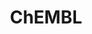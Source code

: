 ---
bigquery: https://console.cloud.google.com/bigquery?p=patents-public-data&d=ebi_chembl&page=dataset
citation: '"The ChEMBL database in 2017." Anna Gaulton, Anne Hersey, Michał Nowotka,
  A Patrícia Bento, Jon Chambers, David Mendez, Prudence Mutowo, Francis Atkinson,
  Louisa J Bellis, Elena Cibrián-Uhalte, Mark Davies, Nathan Dedman, Anneli Karlsson,
  María Paula Magariños, John P Overington, George Papadatos, Ines Smit, Andrew R
  Leach Nucleic acids Research (2017) 45 (Database Issue), D945-D954'
contributors: European Bioinformatics Institute
cost: None
description: ChEMBL Data is a manually curated database of small molecules used in
  drug discovery, including information about existing patented drugs.
documentation: 'schema: https://www.ebi.ac.uk/chembl/db_schema


  '
last_edit: Mon, 04 Apr 2022 19:07:30 GMT
location: https://console.cloud.google.com/marketplace/product/google_patents_public_datasets/chembl
maintained_by: EMBL-EBI, an outstation of European Molecular Biology Laboratory
related_publications: '

  ChEMBL: towards direct deposition of bioassay data.


  Mendez D, Gaulton A, Bento AP, Chambers J, De Veij M, Félix E, Magariños MP, Mosquera
  JF, Mutowo P, Nowotka M, Gordillo-Marañón M, Hunter F, Junco L, Mugumbate G, Rodriguez-Lopez
  M, Atkinson F, Bosc N, Radoux CJ, Segura-Cabrera A, Hersey A, Leach AR.


  — Nucleic Acids Res. 2019; 47(D1):D930-D940. doi: 10.1093/nar/gky1075

  '
schema_fields: '[''doc_id'', ''usan_stem_definition'', ''warning_id'', ''l3'', ''withdrawn_flag'',
  ''comp_class_id'', ''site_id'', ''bto_id'', ''activity_comment'', ''max_phase_for_ind'',
  ''active_molregno'', ''helm_notation'', ''strength'', ''pathway_key'', ''active_ingredient'',
  ''src_short_name'', ''domain_id'', ''relationship_desc'', ''uberon_id'', ''irac_class_id'',
  ''downgraded'', ''warning_type'', ''name'', ''domain_description'', ''assay_param_id'',
  ''l1'', ''atc_code'', ''num_ro5_violations'', ''applicant_full_name'', ''cx_most_bpka'',
  ''met_conversion'', ''ddd_units'', ''cl_lincs_id'', ''dosage_form'', ''prodrug'',
  ''doi'', ''bei'', ''entity_type'', ''site_name'', ''standard_flag'', ''organism'',
  ''published_units'', ''aromatic_rings'', ''res_stem_id'', ''src_assay_id'', ''natural_product'',
  ''go_id'', ''indref_id'', ''country'', ''tid_fixed'', ''ref_id'', ''structure_type'',
  ''target_desc'', ''tax_id'', ''cidx'', ''cell_description'', ''cell_source_tissue'',
  ''mw_monoisotopic'', ''short_name'', ''mc_organism'', ''class_type'', ''mesh_id'',
  ''last_page'', ''ingredient'', ''units'', ''assay_id'', ''curation_comment'', ''assay_class_id'',
  ''standard_inchi'', ''standard_type'', ''start_position'', ''molecule_type'', ''priority'',
  ''sequence_md5sum'', ''db_version'', ''normal_range_max'', ''full_molformula'',
  ''who_extra'', ''level4_description'', ''compound_key'', ''full_mwt'', ''version'',
  ''class_level'', ''drug_substance_flag'', ''cellosaurus_id'', ''compound_name'',
  ''binding_site_comment'', ''first_page'', ''level1'', ''assay_tax_id'', ''published_value'',
  ''polymer_flag'', ''tissue_id'', ''targcomp_id'', ''assay_category'', ''molfile'',
  ''l6'', ''pubmed_id'', ''therapeutic_flag'', ''black_box_warning'', ''chembl_id'',
  ''parent_type'', ''drugind_id'', ''selectivity_comment'', ''mol_irac_id'', ''warning_country'',
  ''patent_id'', ''domain_type'', ''last_active'', ''innovator_company'', ''ref_type'',
  ''heavy_atoms'', ''level2_description'', ''synonyms'', ''mc_target_type'', ''aspect'',
  ''idx'', ''job_id'', ''description'', ''homologue'', ''patent_use_code'', ''action_type'',
  ''ass_cls_map_id'', ''cell_ontology_id'', ''rgid'', ''patent_expire_date'', ''relationship'',
  ''met_id'', ''approval_date'', ''substrate_record_id'', ''smarts'', ''mechanism_comment'',
  ''protein_class_desc'', ''uo_units'', ''submission_date'', ''actsm_id'', ''std_act_id'',
  ''cpd_str_alert_id'', ''standard_text_value'', ''protein_class_id'', ''clo_id'',
  ''cell_name'', ''standard_upper_value'', ''hba_lipinski'', ''patent_no'', ''parent_id'',
  ''src_compound_id'', ''species_group_flag'', ''direct_interaction'', ''co_stem_id'',
  ''withdrawn_class'', ''journal'', ''level5'', ''stat'', ''molecular_mechanism'',
  ''withdrawn_country'', ''issue'', ''mechanism_of_action'', ''text_value'', ''enzyme_name'',
  ''mec_id'', ''formulation_id'', ''parameter_type'', ''end_position'', ''parent_go_id'',
  ''warnref_id'', ''canonical_smiles'', ''mol_atc_id'', ''src_description'', ''usan_stem_id'',
  ''activity_count'', ''molregno'', ''curated_by'', ''domain_name'', ''cx_logd'',
  ''level1_description'', ''molecular_species'', ''potential_duplicate'', ''acd_logp'',
  ''hrac_class_id'', ''relationship_type'', ''confidence_score'', ''psa'', ''usan_stem'',
  ''updated_on'', ''frac_code'', ''protclasssyn_id'', ''first_in_class'', ''assay_test_type'',
  ''targrel_id'', ''bao_endpoint'', ''mol_hrac_id'', ''year'', ''assay_cell_type'',
  ''prediction_method'', ''met_comment'', ''relation'', ''alert_id'', ''type'', ''definition'',
  ''drug_record_id'', ''activity_id'', ''bao_format'', ''route'', ''path'', ''level3_description'',
  ''indication_class'', ''parenteral'', ''toid'', ''chebi_par_id'', ''creation_date'',
  ''assay_desc'', ''doc_type'', ''caloha_id'', ''entity_id'', ''mc_tax_id'', ''hbd_lipinski'',
  ''updated_by'', ''num_lipinski_ro5_violations'', ''warning_class'', ''pref_name'',
  ''warning_description'', ''source_domain_id'', ''previous_company'', ''data_validity_comment'',
  ''comments'', ''num_alerts'', ''assay_strain'', ''warning_year'', ''qed_weighted'',
  ''standard_relation'', ''frac_class_id'', ''usan_substem'', ''pathway_id'', ''ddd_comment'',
  ''withdrawn_reason'', ''component_type'', ''mecref_id'', ''stem_class'', ''disease_efficacy'',
  ''ad_type'', ''stem'', ''cell_id'', ''protein_class_synonym'', ''alert_set_id'',
  ''tbl'', ''compd_id'', ''availability_type'', ''pchembl_value'', ''orig_description'',
  ''ap_id'', ''l2'', ''mc_target_name'', ''cell_source_tax_id'', ''qudt_units'', ''db_source'',
  ''hbd'', ''prod_pat_id'', ''research_stem'', ''parent_molregno'', ''confidence'',
  ''company'', ''mesh_heading'', ''le'', ''predbind_id'', ''acd_logd'', ''cx_logp'',
  ''ridx'', ''mw_freebase'', ''ddd_id'', ''sitecomp_id'', ''mutation'', ''parameter_value'',
  ''record_id'', ''oc_id'', ''drug_product_flag'', ''target_mapping'', ''compsyn_id'',
  ''sei'', ''mol_frac_id'', ''source'', ''mc_target_accession'', ''log_id'', ''trade_name'',
  ''publication_number'', ''abstract'', ''oral'', ''level2'', ''as_id'', ''sequence'',
  ''normal_range_min'', ''topical'', ''upper_value'', ''acd_most_apka'', ''subgroup'',
  ''value'', ''alert_name'', ''bao_id'', ''annotation'', ''alogp'', ''published_relation'',
  ''standard_units'', ''component_synonym'', ''ddd_value'', ''level3'', ''cell_source_organism'',
  ''comp_go_id'', ''syn_type'', ''cx_most_apka'', ''hba'', ''component_id'', ''lle'',
  ''first_approval'', ''related_tid'', ''isoform'', ''irac_code'', ''l7'', ''product_id'',
  ''assay_subcellular_fraction'', ''molsyn_id'', ''smid'', ''metabolite_record_id'',
  ''tid'', ''l5'', ''inorganic_flag'', ''aidx'', ''withdrawn_year'', ''l4'', ''assay_tissue'',
  ''set_name'', ''title'', ''volume'', ''biocomp_id'', ''target_type'', ''level4'',
  ''l8'', ''ro3_pass'', ''published_type'', ''accession'', ''rtb'', ''efo_id'', ''acd_most_bpka'',
  ''usan_year'', ''site_residues'', ''standard_inchi_key'', ''dosed_ingredient'',
  ''authors'', ''assay_organism'', ''standard_value'', ''chirality'', ''delist_flag'',
  ''variant_id'', ''ref_url'', ''nda_type'', ''label'', ''result_flag'', ''hrac_code'',
  ''assay_type'', ''enzyme_tid'', ''metref_id'', ''status'', ''who_name'', ''max_phase'',
  ''src_id'', ''major_class'', ''ddd_admr'', ''efo_term'', ''assay_source'']'
shortname: chembl
tags:
- biotechnology
- health
- chemical
- bioinformatics
- medical
terms_of_use: CC BY-SA 3.0
title: ChEMBL
uuid: e232a192-965c-4ec9-904c-155b6dfe56c5
---